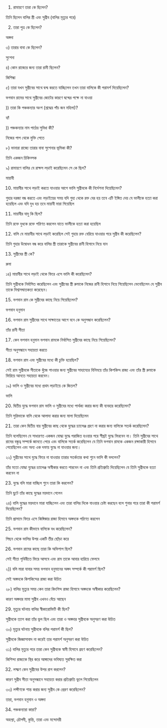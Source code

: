 1) রামায়ণে তারা কে ছিলেন?

তিনি ছিলেন বালির স্ত্রী এবং সুগ্রীব (বালির মৃত্যুর পরে)

2) তারা পুত্র কে ছিলেন?

অঙ্গদা

৩) তারার বাবা কে ছিলেন?

সুশেনা

৪) কোন রাজ্যের জন্য তারা রানী ছিলেন?

কিশিন্ধা

৫) তারা যখন সুগ্রীবের সাথে দ্বন্দ্ব করতে যাচ্ছিলেন তখন তারা বালিকে কী পরামর্শ দিয়েছিলেন?

ভগবান রামের সাথে সুগ্রীবের জোটের কারণে দ্বন্দ্বের পক্ষে না যাওয়া

)) তারা কি পঞ্চকন্যার অংশ (শ্রদ্ধেয় পাঁচ জন মহিলা)?

হ্যাঁ

)) পঞ্চকন্যার নাম পাঠের সুবিধা কী?

নিজের পাপ থেকে মুক্তি পেতে

৮) ভানারা রাজ্যে তারার বাবা সুশেনার ভূমিকা কী?

তিনি একজন চিকিত্সক

৯) রামায়ণে বালির যে রাক্ষস লড়াই করেছিলেন সে কে ছিল?

মায়াবী

10) মায়াবীর সাথে লড়াই করতে যাওয়ার আগে ভালি সুগ্রীবকে কী নির্দেশনা দিয়েছিলেন?

গুহার দরজা বন্ধ করতে এবং লড়াইয়ের সময় যদি গুহা থেকে রক্ত ​​বের হয় তবে এটি ইঙ্গিত দেয় যে ভালীকে হত্যা করা হয়েছিল এবং যদি দুধ হয় তবে মায়াবী মারা গিয়েছিল

11) মায়াবীর যাদু কি ছিল?

তিনি রক্তে দুধকে রক্তে পরিণত করলেন যাতে ভালীকে হত্যা করা হয়েছিল

12) বালি যে মায়াবীর সাথে লড়াই করেছিল সেই গুহায় রক্ত ​​বেরিয়ে যাওয়ার পরে সুগ্রীব কী করেছিলেন?

তিনি গুহার উদ্বোধন বন্ধ করে বালির স্ত্রী তারাকে সুগ্রীবের রানী হিসাবে নিয়ে যান


13) সুগ্রীবের স্ত্রী কে?

রুমা

১৪) মায়াবীর সাথে লড়াই থেকে ফিরে এসে ভালি কী করেছিলেন?

তিনি সুগ্রীবকে নির্বাসিত করেছিলেন এবং সুগ্রীবের স্ত্রী রুমাকে নিজের রানী হিসাবে নিয়ে গিয়েছিলেন ভেবেছিলেন যে সুগ্রীব তাকে বিশ্বাসঘাতকতা করেছেন।

15) ভগবান রাম কে সুগ্রীবের কাছে নিয়ে গিয়েছিলেন?

ভগবান হনুমান

16) ভগবান রাম সুগ্রীবের সাথে সাক্ষাতের আগে বনে কে অনুসন্ধান করেছিলেন?

তাঁর রানী সীতা

17) কেন ভগবান হনুমান ভগবান রামকে নির্বাসিত সুগ্রীবের কাছে নিয়ে গিয়েছিলেন?

সীতা অনুসন্ধানে সহায়তা করতে

18) ভগবান রাম এবং সুগ্রীবের মধ্যে কী চুক্তি হয়েছিল?

সেই রাম সুগ্রীবকে সীতাকে খুঁজে পাওয়ার জন্য সুগ্রীবের সাহায্যের বিনিময়ে তাঁর কিশকিন্দ রাজ্য এবং তাঁর স্ত্রী রুমাকে ফিরিয়ে আনতে সহায়তা করবেন।

১৯) ভালি ও সুগ্রীবের মধ্যে প্রথম লড়াইয়ে কে জিতল?

ভালি

20) দ্বিতীয় যুদ্ধে ভগবান রাম ভালি ও সুগ্রীবের মধ্যে পার্থক্য করার জন্য কী ব্যবহার করেছিলেন?

তিনি সুরিভাকে বালি থেকে আলাদা করার জন্য মালা দিয়েছিলেন

21) তারা কেন দ্বিতীয় বার সুগ্রীবের কাছ থেকে যুদ্ধের চ্যালেঞ্জ গ্রহণ না করার জন্য বালিকে সতর্ক করেছিলেন?

তিনি বলেছিলেন যে সাধারণত একজন যোদ্ধা যুদ্ধে পরাজিত হওয়ার পরে শীঘ্রই যুদ্ধে ফিরবেন না। তিনি সুগ্রীবের সাথে রামের বন্ধুত্ব সম্পর্কে জানতে পেরে এবং বালিকে সতর্ক করেছিলেন যে তিনি ভগবান রামকে একজন রক্ষাকারী হিসাবে পেয়েছিলেন এবং অন্য এক দফায় যুদ্ধে না যাওয়ার জন্য।

২২) সুগ্রীবের সাথে যুদ্ধে ফিরে না যাওয়ার তারার সতর্কতার কথা শুনে ভালি কী বললেন?

তাঁর মতো যোদ্ধা যুদ্ধের চ্যালেঞ্জ অস্বীকার করতে পারবেন না এবং তিনি প্রতিশ্রুতি দিয়েছিলেন যে তিনি সুগ্রীবকে হত্যা করবেন না

23) যুদ্ধে বলি মারা যাচ্ছিল শুনে তারা কি করলেন?

তিনি ছুটে তাঁর কাছে যুদ্ধের ময়দানে গেলেন

২৪) বালি যুদ্ধের ময়দানে মারা যাচ্ছিলেন এবং তারা বালির দিকে যাওয়ার চেষ্টা করছেন বলে শুনার পরে তারা কী পরামর্শ দিয়েছিলেন?

তিনি প্রাসাদে ফিরে এসে কিঙ্গিঙ্কার রাজা হিসাবে অঙ্গদকে পরিণত করলেন

25) ভগবান রাম কীভাবে বালিকে বধ করেছিলেন?

পিছন থেকে ভালির উপর একটি তীর ছোঁড়া করে

26) ভগবান রামের কাছে তারা কি অভিশাপ ছিল?

সেই সীতা পৃথিবীতে ফিরে আসবে এবং রাম তাকে আবার হারিয়ে ফেলবে

২)) বলি মারা যাবার সময় ভগবান হনুমানের অঙ্গদ সম্পর্কে কী পরামর্শ ছিল?

সেই অঙ্গদকে কিশকিন্দের রাজা করা উচিত

২৮) বালির মৃত্যুর সময় কেন তারা কিংগিন্দ রাজা হিসাবে অঙ্গদকে অস্বীকার করেছিলেন?

কারণ অঙ্গদার মামা সুগ্রীব এখনও বেঁচে আছেন

29) মৃত্যুর ঘটনায় বালির স্বীকারোক্তিটি কী ছিল?

সুগ্রীবকে ত্যাগ করা তাঁর ভুল ছিল এবং তারা ও অঙ্গদার সুগ্রীবকে অনুসরণ করা উচিত

৩০) মৃত্যুর ঘটনায় সুগ্রীবকে বলির পরামর্শ কী ছিল?

সুগ্রীবকে জিজ্ঞাসাবাদ না করেই তার পরামর্শ অনুসরণ করা উচিত

৩১) বালির মৃত্যুর পরে তারা কেন সুগ্রীবকে স্বামী হিসাবে গ্রহণ করেছিলেন?

কিশিন্দা রাজ্যকে স্থির করে আঙ্গাদের ভবিষ্যত সুরক্ষিত করা

32) লক্ষ্মণ কেন সুগ্রীবের উপর রাগ করলেন?

কারণ সুগ্রীব সীতা অনুসন্ধানে সহায়তা করার প্রতিশ্রুতি ভুলে গিয়েছিলেন

৩৩) লক্ষীণকে শান্ত করার জন্য সুগ্রীব কে প্রেরণ করেছিলেন?

তারা, ভগবান হনুমান ও অঙ্গদা

34) পঞ্চকন্যারা কারা?

অহল্যা, দ্রৌপদী, কুন্তি, তারা এবং মন্দোদরী
